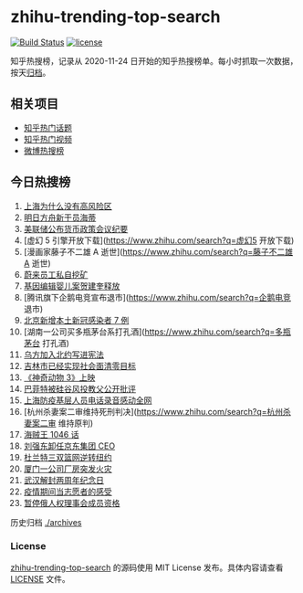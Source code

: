 # zhihu-trending-top-search

[![Build Status](https://github.com/justjavac/zhihu-trending-top-search/workflows/ci/badge.svg?branch=main)](https://github.com/justjavac/zhihu-trending-top-search/actions)
[![license](https://img.shields.io/github/license/justjavac/zhihu-trending-top-search)](https://github.com/justjavac/zhihu-trending-top-search/blob/main/LICENSE)

知乎热搜榜，记录从 2020-11-24 日开始的知乎热搜榜单。每小时抓取一次数据，按天[归档](./archives)。

## 相关项目

- [知乎热门话题](https://github.com/justjavac/zhihu-trending-hot-questions)
- [知乎热门视频](https://github.com/justjavac/zhihu-trending-hot-video)
- [微博热搜榜](https://github.com/justjavac/weibo-trending-hot-search)

## 今日热搜榜

<!-- BEGIN -->
<!-- 最后更新时间 Sat Apr 09 2022 10:47:44 GMT+0800 (China Standard Time) -->

1. [上海为什么没有高风险区](https://www.zhihu.com/search?q=上海高风险)
1. [明日方舟新干员海蒂](https://www.zhihu.com/search?q=明日方舟)
1. [美联储公布货币政策会议纪要](https://www.zhihu.com/search?q=美联储)
1. [虚幻 5 引擎开放下载](https://www.zhihu.com/search?q=虚幻5 开放下载)
1. [漫画家藤子不二雄 A 逝世](https://www.zhihu.com/search?q=藤子不二雄A 逝世)
1. [蔚来员工私自挖矿](https://www.zhihu.com/search?q=蔚来员工)
1. [基因编辑婴儿案贺建奎释放](https://www.zhihu.com/search?q=基因编辑婴儿案)
1. [腾讯旗下企鹅电竞宣布退市](https://www.zhihu.com/search?q=企鹅电竞 退市)
1. [北京新增本土新冠感染者 7 例](https://www.zhihu.com/search?q=北京疫情新增)
1. [湖南一公司买多瓶茅台系打孔酒](https://www.zhihu.com/search?q=多瓶茅台 打孔酒)
1. [乌方加入北约写进宪法](https://www.zhihu.com/search?q=乌克兰加入北约)
1. [吉林市已经实现社会面清零目标](https://www.zhihu.com/search?q=吉林市疫情社会面清零)
1. [《神奇动物 3》上映](https://www.zhihu.com/search?q=神奇动物3)
1. [巴菲特被硅谷风投教父公开批评](https://www.zhihu.com/search?q=巴菲特被蒂尔公开批评)
1. [上海防疫基层人员电话录音感动全网](https://www.zhihu.com/search?q=上海防疫工作人员电话录音)
1. [杭州杀妻案二审维持死刑判决](https://www.zhihu.com/search?q=杭州杀妻案二审 维持原判)
1. [海贼王 1046 话](https://www.zhihu.com/search?q=海贼王)
1. [刘强东卸任京东集团 CEO](https://www.zhihu.com/search?q=刘强东)
1. [杜兰特三双篮网逆转纽约](https://www.zhihu.com/search?q=篮网)
1. [厦门一公司厂房突发火灾](https://www.zhihu.com/search?q=厦门突发火灾)
1. [武汉解封两周年纪念日](https://www.zhihu.com/search?q=武汉解封纪念日)
1. [疫情期间当志愿者的感受](https://www.zhihu.com/search?q=抗疫志愿者)
1. [暂停俄人权理事会成员资格](https://www.zhihu.com/search?q=暂停俄人权理事会成员资格)

<!-- END -->

历史归档 [./archives](./archives)

### License

[zhihu-trending-top-search](https://github.com/justjavac/zhihu-trending-top-search)
的源码使用 MIT License 发布。具体内容请查看 [LICENSE](./LICENSE) 文件。
